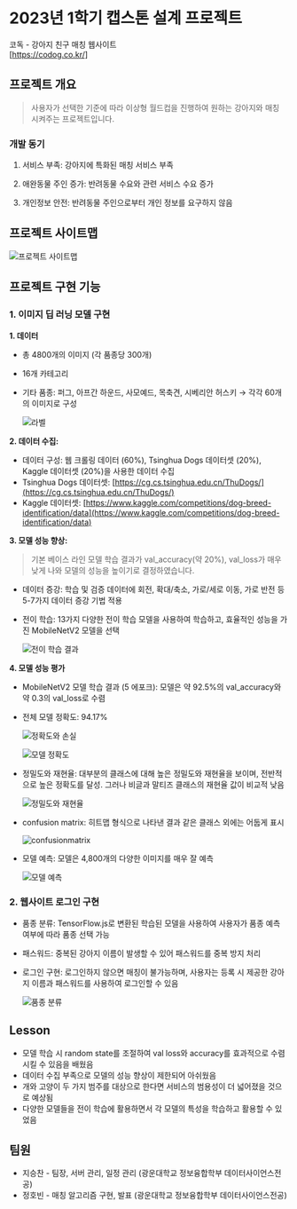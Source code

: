 # 2023년 1학기 캡스톤 설계 프로젝트
코독 - 강아지 친구 매칭 웹사이트 \
[https://codog.co.kr/]

## 프로젝트 개요

> 사용자가 선택한 기준에 따라 이상형 월드컵을 진행하여 원하는 강아지와 매칭 시켜주는 프로젝트입니다.

### 개발 동기
1. 서비스 부족: 강아지에 특화된 매칭 서비스 부족

2. 애완동물 주인 증가: 반려동물 수요와 관련 서비스 수요 증가

3. 개인정보 안전: 반려동물 주인으로부터 개인 정보를 요구하지 않음

## 프로젝트 사이트맵
![프로젝트 사이트맵](/image/sitemap.png)

## 프로젝트 구현 기능

### 1. 이미지 딥 러닝 모델 구현

**1. 데이터**
- 총 4800개의 이미지 (각 품종당 300개)
- 16개 카테고리
- 기타 품종: 퍼그, 아프간 하운드, 사모예드, 목축견, 시베리안 허스키 → 각각 60개의 이미지로 구성

    ![라벨](/image/label.png)

**2. 데이터 수집:**

- 데이터 구성: 웹 크롤링 데이터 (60%), Tsinghua Dogs 데이터셋 (20%), Kaggle 데이터셋 (20%)을 사용한 데이터 수집
- Tsinghua Dogs 데이터셋: [https://cg.cs.tsinghua.edu.cn/ThuDogs/](https://cg.cs.tsinghua.edu.cn/ThuDogs/)
- Kaggle 데이터셋: [https://www.kaggle.com/competitions/dog-breed-identification/data](https://www.kaggle.com/competitions/dog-breed-identification/data)

**3. 모델 성능 향상:**

   > 기본 베이스 라인 모델 학습 결과가 val_accuracy(약 20%), val_loss가 매우 낮게 나와 모델의 성능을 높이기로 결정하였습니다.

- 데이터 증강: 학습 및 검증 데이터에 회전, 확대/축소, 가로/세로 이동, 가로 반전 등 5-7가지 데이터 증강 기법 적용
- 전이 학습: 13가지 다양한 전이 학습 모델을 사용하여 학습하고, 효율적인 성능을 가진 MobileNetV2 모델을 선택

    ![전이 학습 결과](/image/transferlearning.png)

**4. 모델 성능 평가**
- MobileNetV2 모델 학습 결과 (5 에포크): 모델은 약 92.5%의 val_accuracy와 약 0.3의 val_loss로 수렴

- 전체 모델 정확도: 94.17%

    ![정확도와 손실](/image/accuracy&loss.png)

    ![모델 정확도](/image/modelaccuracy.png)

- 정밀도와 재현율: 대부분의 클래스에 대해 높은 정밀도와 재현율을 보이며, 전반적으로 높은 정확도를 달성. 그러나 비글과 말티즈 클래스의 재현율 값이 비교적 낮음

    ![정밀도와 재현율](/image/precision&recall.png)

- confusion matrix: 히트맵 형식으로 나타낸 결과 같은 클래스 외에는 어둡게 표시

    ![confusionmatrix](/image/confusionmatrix.png)

- 모델 예측: 모델은 4,800개의 다양한 이미지를 매우 잘 예측

    ![모델 예측](/image/modelprediction.png)
    
### 2. 웹사이트 로그인 구현

- 품종 분류: TensorFlow.js로 변환된 학습된 모델을 사용하여 사용자가 품종 예측 여부에 따라 품종 선택 가능
- 패스워드: 중복된 강아지 이름이 발생할 수 있어 패스워드를 중복 방지 처리
- 로그인 구현: 로그인하지 않으면 매칭이 불가능하며, 사용자는 등록 시 제공한 강아지 이름과 패스워드를 사용하여 로그인할 수 있음

    ![품종 분류](/image/breedclassification.png)

## Lesson

- 모델 학습 시 random state를 조절하여 val loss와 accuracy를 효과적으로 수렴시킬 수 있음을 배웠음
- 데이터 수집 부족으로 모델의 성능 향상이 제한되어 아쉬웠음
- 개와 고양이 두 가지 범주를 대상으로 한다면 서비스의 범용성이 더 넓어졌을 것으로 예상됨
- 다양한 모델들을 전이 학습에 활용하면서 각 모델의 특성을 학습하고 활용할 수 있었음

## 팀원

- 지승찬 - 팀장, 서버 관리, 일정 관리 (광운대학교 정보융합학부 데이터사이언스전공)
- 정호빈 - 매칭 알고리즘 구현, 발표 (광운대학교 정보융합학부 데이터사이언스전공)